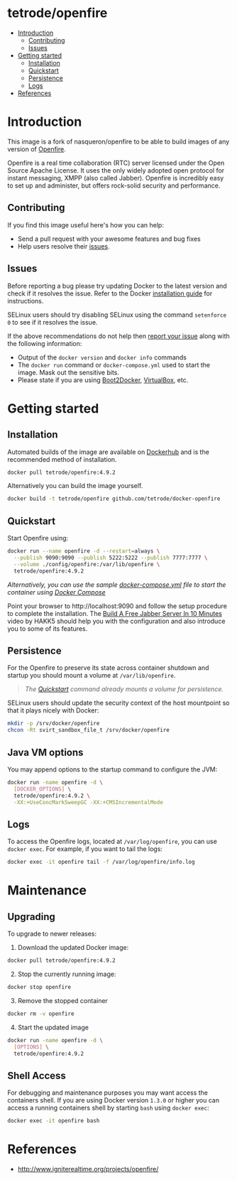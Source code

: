 # tetrode/openfire

- [Introduction](#introduction)
    - [Contributing](#contributing)
    - [Issues](#issues)
- [Getting started](#getting-started)
    - [Installation](#installation)
    - [Quickstart](#quickstart)
    - [Persistence](#persistence)
    - [Logs](#logs)
- [References](#references)

# Introduction

This image is a fork of nasqueron/openfire to be able to build images of any version
of [Openfire](http://www.igniterealtime.org/projects/openfire/).

Openfire is a real time collaboration (RTC) server licensed under the Open Source Apache License. It uses the only
widely adopted open protocol for instant messaging, XMPP (also called Jabber). Openfire is incredibly easy to set up and
administer, but offers rock-solid security and performance.

## Contributing

If you find this image useful here's how you can help:

- Send a pull request with your awesome features and bug fixes
- Help users resolve their [issues](../../issues?q=is%3Aopen+is%3Aissue).

## Issues

Before reporting a bug please try updating Docker to the latest version and check if it resolves the issue. Refer to the
Docker [installation guide](https://docs.docker.com/installation) for instructions.

SELinux users should try disabling SELinux using the command `setenforce 0` to see if it resolves the issue.

If the above recommendations do not help then [report your issue](../../issues/new) along with the following
information:

- Output of the `docker version` and `docker info` commands
- The `docker run` command or `docker-compose.yml` used to start the image. Mask out the sensitive bits.
- Please state if you are using [Boot2Docker](http://www.boot2docker.io), [VirtualBox](https://www.virtualbox.org), etc.

# Getting started

## Installation

Automated builds of the image are available on [Dockerhub](https://hub.docker.com/r/tetrode/openfire) and is the
recommended method of installation.

```bash
docker pull tetrode/openfire:4.9.2
```

Alternatively you can build the image yourself.

```bash
docker build -t tetrode/openfire github.com/tetrode/docker-openfire
```

## Quickstart

Start Openfire using:

```bash
docker run --name openfire -d --restart=always \
  --publish 9090:9090 --publish 5222:5222 --publish 7777:7777 \
  --volume ./config/openfire:/var/lib/openfire \
  tetrode/openfire:4.9.2
```

*Alternatively, you can use the
sample [docker-compose.yml](https://github.com/tetrode/docker-openfire/blob/main/docker-compose.yml) file to start the
container using [Docker Compose](https://docs.docker.com/compose/)*

Point your browser to http://localhost:9090 and follow the setup procedure to complete the installation.
The [Build A Free Jabber Server In 10 Minutes](https://www.youtube.com/watch?v=ytUB5qJm5HE#t=246s) video by HAKK5 should
help you with the configuration and also introduce you to some of its features.

## Persistence

For the Openfire to preserve its state across container shutdown and startup you should mount a volume
at `/var/lib/openfire`.

> *The [Quickstart](#quickstart) command already mounts a volume for persistence.*

SELinux users should update the security context of the host mountpoint so that it plays nicely with Docker:

```bash
mkdir -p /srv/docker/openfire
chcon -Rt svirt_sandbox_file_t /srv/docker/openfire
```

## Java VM options

You may append options to the startup command to configure the JVM:

```bash
docker run -name openfire -d \
  [DOCKER_OPTIONS] \
  tetrode/openfire:4.9.2 \
  -XX:+UseConcMarkSweepGC -XX:+CMSIncrementalMode
```

## Logs

To access the Openfire logs, located at `/var/log/openfire`, you can use `docker exec`. For example, if you want to tail
the logs:

```bash
docker exec -it openfire tail -f /var/log/openfire/info.log
```

# Maintenance

## Upgrading

To upgrade to newer releases:

1. Download the updated Docker image:

  ```bash
  docker pull tetrode/openfire:4.9.2
  ```

2. Stop the currently running image:

  ```bash
  docker stop openfire
  ```

3. Remove the stopped container

  ```bash
  docker rm -v openfire
  ```

4. Start the updated image

  ```bash
  docker run -name openfire -d \
    [OPTIONS] \
    tetrode/openfire:4.9.2
  ```

## Shell Access

For debugging and maintenance purposes you may want access the containers shell. If you are using Docker version `1.3.0`
or higher you can access a running containers shell by starting `bash` using `docker exec`:

```bash
docker exec -it openfire bash
```

# References

* http://www.igniterealtime.org/projects/openfire/
